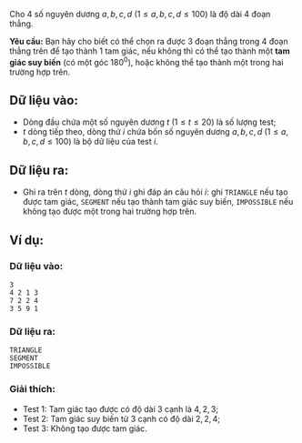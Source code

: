 Cho $4$ số nguyên dương $a,b,c,d\ (1≤a,b,c,d≤100)$ là độ dài $4$ đoạn thẳng.

**Yêu cầu:** Bạn hãy cho biết có thể chọn ra được $3$ đoạn thẳng trong $4$ đoạn thẳng trên để tạo thành $1$ tam giác, nếu không thì có thể tạo thành một **tam giác suy biến** (có một góc $180^0$), hoặc không thể tạo thành một trong hai trường hợp trên.

## Dữ liệu vào:
- Dòng đầu chứa một số nguyên dương $t\ (1≤t≤20)$ là số lượng test;
- $t$ dòng tiếp theo, dòng thứ $i$ chứa bốn số nguyên dương $a,b,c,d\ (1≤a,b,c,d≤100)$ là bộ dữ liệu của test $i$.

## Dữ liệu ra:
- Ghi ra trên $t$ dòng, dòng thứ $i$ ghi đáp án câu hỏi $i$: ghi `TRIANGLE` nếu tạo được tam giác, `SEGMENT` nếu tạo thành tam giác suy biến, `IMPOSSIBLE` nếu không tạo được một trong hai trường hợp trên.

## Ví dụ:
### Dữ liệu vào:
```
3
4 2 1 3
7 2 2 4
3 5 9 1
```

### Dữ liệu ra:
```
TRIANGLE
SEGMENT
IMPOSSIBLE
```

### Giải thích:
- Test $1$: Tam giác tạo được có độ dài $3$ cạnh là $4, 2, 3$;
- Test $2$: Tam giác suy biến từ $3$ cạnh có độ dài $2, 2, 4$;
- Test $3$: Không tạo được tam giác.